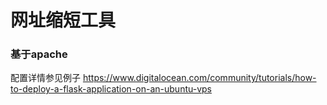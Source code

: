 ﻿# 网址缩短工具

### 基于apache

配置详情参见例子
https://www.digitalocean.com/community/tutorials/how-to-deploy-a-flask-application-on-an-ubuntu-vps


